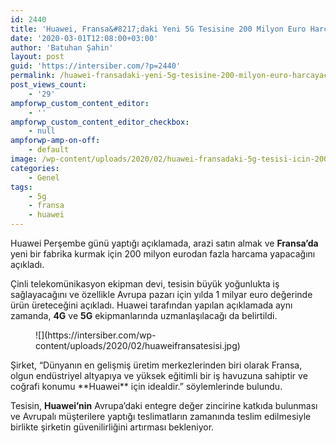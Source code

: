 ```yaml
---
id: 2440
title: 'Huawei, Fransa&#8217;daki Yeni 5G Tesisine 200 Milyon Euro Harcayacak'
date: '2020-03-01T12:08:00+03:00'
author: 'Batuhan Şahin'
layout: post
guid: 'https://intersiber.com/?p=2440'
permalink: /huawei-fransadaki-yeni-5g-tesisine-200-milyon-euro-harcayacak/
post_views_count:
    - '29'
ampforwp_custom_content_editor:
    - ''
ampforwp_custom_content_editor_checkbox:
    - null
ampforwp-amp-on-off:
    - default
image: /wp-content/uploads/2020/02/huawei-fransadaki-5g-tesisi-icin-200-milyon-euro-harcayacak-scaled.jpg
categories:
    - Genel
tags:
    - 5g
    - fransa
    - huawei
---
```


Huawei Perşembe günü yaptığı açıklamada, arazi satın almak ve **Fransa’da** yeni bir fabrika kurmak için 200 milyon eurodan fazla harcama yapacağını açıkladı.

Çinli telekomünikasyon ekipman devi, tesisin büyük yoğunlukta iş sağlayacağını ve özellikle Avrupa pazarı için yılda 1 milyar euro değerinde ürün üreteceğini açıkladı. Huawei tarafından yapılan açıklamada aynı zamanda, **4G** ve **5G** ekipmanlarında uzmanlaşılacağı da belirtildi.

<figure class="wp-block-image size-large">![](https://intersiber.com/wp-content/uploads/2020/02/huaweifransatesisi.jpg)</figure>Şirket, “Dünyanın en gelişmiş üretim merkezlerinden biri olarak Fransa, olgun endüstriyel altyapıya ve yüksek eğitimli bir iş havuzuna sahiptir ve coğrafi konumu **Huawei** için idealdir.” söylemlerinde bulundu.

Tesisin, **Huawei’nin** Avrupa’daki entegre değer zincirine katkıda bulunması ve Avrupalı ​​müşterilere yaptığı teslimatların zamanında teslim edilmesiyle birlikte şirketin güvenilirliğini artırması bekleniyor.
